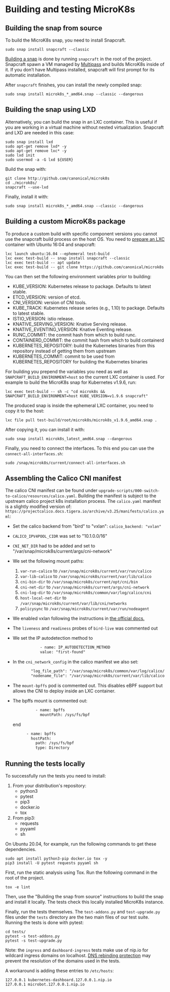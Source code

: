 # Building and testing MicroK8s

## Building the snap from source

To build the MicroK8s snap, you need to install Snapcraft.

```shell
sudo snap install snapcraft --classic
```

[Building a snap](https://snapcraft.io/docs/snapcraft-overview) is done by running `snapcraft` in the root of the project. Snapcraft spawn a VM managed by [Multipass](https://multipass.run/) and builds MicroK8s inside of it. If you don’t have Multipass installed, snapcraft will first prompt for its automatic installation.

After `snapcraft` finishes, you can install the newly compiled snap:

```shell
sudo snap install microk8s_*_amd64.snap --classic --dangerous
```

## Building the snap using LXD

Alternatively, you can build the snap in an LXC container. This is useful if you are working in a virtual machine without nested virtualization. Snapcraft and LXD are needed in this case:

```shell
sudo snap install lxd
sudo apt-get remove lxd* -y
sudo apt-get remove lxc* -y
sudo lxd init
sudo usermod -a -G lxd ${USER}
```

Build the snap with:

```shell
git clone http://github.com/canonical/microk8s
cd ./microk8s/
snapcraft --use-lxd
```

Finally, install it with:

```shell
sudo snap install microk8s_*_amd64.snap --classic --dangerous
```

## Building a custom MicroK8s package

To produce a custom build with specific component versions you cannot use the snapcraft build process on the host OS. You need to
[prepare an LXC](https://forum.snapcraft.io/t/how-to-create-a-lxd-container-for-snap-development/4658) container with Ubuntu 16:04 and snapcraft:

```shell
lxc launch ubuntu:16.04 --ephemeral test-build
lxc exec test-build -- snap install snapcraft --classic
lxc exec test-build -- apt update
lxc exec test-build -- git clone https://github.com/canonical/microk8s
```

You can then set the following environment variables prior to building:

- KUBE_VERSION: Kubernetes release to package. Defaults to latest stable.
- ETCD_VERSION: version of etcd.
- CNI_VERSION: version of CNI tools.
- KUBE_TRACK: Kubernetes release series (e.g., 1.10) to package. Defaults to latest stable.
- ISTIO_VERSION: istio release.
- KNATIVE_SERVING_VERSION: Knative Serving release.
- KNATIVE_EVENTING_VERSION: Knative Eventing release.
- RUNC_COMMIT: the commit hash from which to build runc.
- CONTAINERD_COMMIT: the commit hash from which to build containerd
- KUBERNETES_REPOSITORY: build the Kubernetes binaries from this repository instead of getting them from upstream
- KUBERNETES_COMMIT: commit to be used from KUBERNETES_REPOSITORY for building the Kubernetes binaries

For building you prepend the variables you need as well as `SNAPCRAFT_BUILD_ENVIRONMENT=host` so the current LXC container is used. For example to build the MicroK8s snap for Kubernetes v1.9.6, run:

```shell
lxc exec test-build -- sh -c "cd microk8s && SNAPCRAFT_BUILD_ENVIRONMENT=host KUBE_VERSION=v1.9.6 snapcraft"
```

The produced snap is inside the ephemeral LXC container, you need to copy it to the host:

```shell
lxc file pull test-build/root/microk8s/microk8s_v1.9.6_amd64.snap .
```

After copying it, you can install it with:

```shell
sudo snap install microk8s_latest_amd64.snap --dangerous
```

Finally, you need to connect the interfaces. To this end you can use the `connect-all-interfaces.sh`:

```shell
sudo /snap/microk8s/current/connect-all-interfaces.sh
```


## Assembling the Calico CNI manifest

The calico CNI manifest can be found under `upgrade-scripts/000-switch-to-calico/resources/calico.yaml`.
Building the manifest is subject to the upstream calico project k8s installation process.
The `calico.yaml` manifest is a slightly modified version of:
`https://projectcalico.docs.tigera.io/archive/v3.25/manifests/calico.yaml`:

- Set the calico backend from "bird" to "vxlan": `calico_backend: "vxlan"`
- `CALICO_IPV4POOL_CIDR` was set to "10.1.0.0/16"
- `CNI_NET_DIR` had to be added and set to "/var/snap/microk8s/current/args/cni-network"
- We set the following mount paths:
  1. `var-run-calico` to `/var/snap/microk8s/current/var/run/calico`
  1. `var-lib-calico` to `/var/snap/microk8s/current/var/lib/calico`
  1. `cni-bin-dir` to `/var/snap/microk8s/current/opt/cni/bin`
  1. `cni-net-dir` to `/var/snap/microk8s/current/args/cni-network`
  1. `cni-log-dir` to `/var/snap/microk8s/common/var/log/calico/cni`
  1. `host-local-net-dir` to `/var/snap/microk8s/current/var/lib/cni/networks`
  1. `policysync` to `/var/snap/microk8s/current/var/run/nodeagent`
- We enabled vxlan following the instructions in [the official docs.](https://docs.projectcalico.org/getting-started/kubernetes/installation/config-options#switching-from-ip-in-ip-to-vxlan)
- The `liveness` and `readiness` probes of `bird-live` was commented out
- We set the IP autodetection method to

  ```dtd
              - name: IP_AUTODETECTION_METHOD
              value: "first-found"
  ```
- In the `cni_network_config` in the calico manifest we also set:
  ```dtd
          "log_file_path": "/var/snap/microk8s/common/var/log/calico/cni/cni.log",
          "nodename_file": "/var/snap/microk8s/current/var/lib/calico/nodename",
  ```
- The `mount-bpffs` pod is commented out. This disables eBPF support but allows the CNI to deploy inside an LXC container.
- The bpffs mount is commented out:

  ```dtd
            - name: bpffs
              mountPath: /sys/fs/bpf
  ```
  end

  ```dtd
        - name: bpffs
          hostPath:
            path: /sys/fs/bpf
            type: Directory
  ```

## Running the tests locally

To successfully run the tests you need to install:

1. From your distribution's repository:
   - python3
   - pytest
   - pip3
   - docker.io
   - tox
1. From pip3:
   - requests
   - pyyaml
   - sh

On Ubuntu 20.04, for example, run the following commands to get these dependencies.

```shell
sudo apt install python3-pip docker.io tox -y
pip3 install -U pytest requests pyyaml sh
```

First, run the static analysis using Tox. Run the following command in the root of the project.

```shell
tox -e lint
```

Then, use the "Building the snap from source" instructions to build the snap and install it locally. The tests check this locally installed MicroK8s instance.

Finally, run the tests themselves. The `test-addons.py` and `test-upgrade.py` files under the `tests` directory are the two main files of our test suite. Running the tests is done with pytest:

```shell
cd tests/
pytest -s test-addons.py
pytest -s test-upgrade.py
```

Note: the `ingress` and `dashboard-ingress` tests make use of nip.io for wildcard ingress domains on localhost. [DNS rebinding protection](https://en.wikipedia.org/wiki/DNS_rebinding) may prevent the resolution of the domains used in the tests.

A workaround is adding these entries to `/etc/hosts`:
```
127.0.0.1 kubernetes-dashboard.127.0.0.1.nip.io
127.0.0.1 microbot.127.0.0.1.nip.io
```

